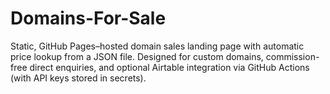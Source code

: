 # Domains-For-Sale
Static, GitHub Pages–hosted domain sales landing page with automatic price lookup from a JSON file. Designed for custom domains, commission-free direct enquiries, and optional Airtable integration via GitHub Actions (with API keys stored in secrets).
